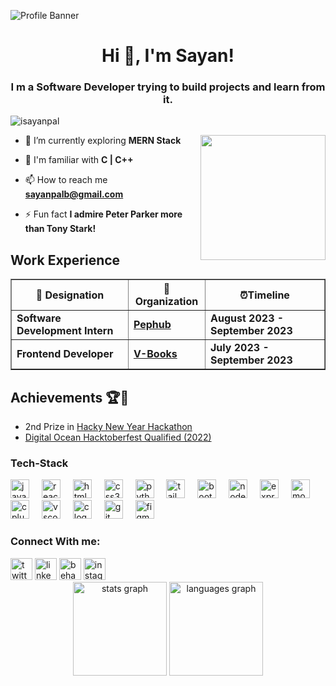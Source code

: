 ![Profile Banner](https://user-images.githubusercontent.com/102523492/221378234-df75c25f-4333-4c6e-8ad6-195dc53a7ae7.png)

<h1 align="center">Hi 👋, I'm Sayan!</h1>
<h3 align="center"> I m a Software Developer trying to build projects and learn from it. </h3>
<p align="left"> <img src="https://komarev.com/ghpvc/?username=isayanpal&label=Profile%20views&color=0e75b6&style=flat" alt="isayanpal" /> </p>

<img align="right"  height="200" src="https://media.baamboozle.com/uploads/images/1114175/1675088036_149691_gif-url.gif"  />


- 🌱 I’m currently exploring **MERN Stack**

- 💬 I'm familiar with **C | C++**

- 📫 How to reach me **sayanpalb@gmail.com**

- ⚡ Fun fact **I admire Peter Parker more than Tony Stark!**




## Work Experience
<table border="1">
        <tr>
            <th>💼 Designation</th>
            <th>🏢Organization</th>
            <th>⏰Timeline </th>
        </tr>
        <tr>
            <td><b>Software Development Intern</b></td>
            <td><a href="https://www.pephub.tech/"><b>Pephub</b></a></td>
            <td><b>August 2023 - September 2023</b></td>
        </tr>
        <tr>
            <td><b>Frontend Developer</b></td>
            <td><a href="https://www.linkedin.com/company/v-books/?originalSubdomain=in"><b>V-Books</b></a></td>
            <td><b>July 2023 - September 2023</b></td>
        </tr>
    </table>


## Achievements 🏆🎉
- 2nd Prize in <a href="https://devpost.com/software/my-listed-habits-mlh">Hacky New Year Hackathon</a>
- <a href="https://www.linkedin.com/posts/sayan-snigdha-pal_hacktoberfest2022-hacktoberfest-swags-activity-7031565461225947136-XUbn?utm_source=share&utm_medium=member_desktop">Digital Ocean Hacktoberfest Qualified (2022)</a>



### Tech-Stack

<div align="left">
  <img src="https://cdn.jsdelivr.net/gh/devicons/devicon/icons/javascript/javascript-original.svg" height="30" alt="javascript logo"  />
  <img width="12" />
  <img src="https://cdn.jsdelivr.net/gh/devicons/devicon/icons/react/react-original.svg" height="30" alt="react logo"  />
  <img width="12" />
  <img src="https://cdn.jsdelivr.net/gh/devicons/devicon/icons/html5/html5-original.svg" height="30" alt="html5 logo"  />
  <img width="12" />
  <img src="https://cdn.jsdelivr.net/gh/devicons/devicon/icons/css3/css3-original.svg" height="30" alt="css3 logo"  />
  <img width="12" />
  <img src="https://cdn.jsdelivr.net/gh/devicons/devicon/icons/python/python-original.svg" height="30" alt="python logo"  />
  <img width="12" />
  <img src="https://cdn.jsdelivr.net/gh/devicons/devicon/icons/tailwindcss/tailwindcss-original-wordmark.svg" height="30" alt="tailwindcss logo"  />
  <img width="12" />
  <img src="https://cdn.jsdelivr.net/gh/devicons/devicon/icons/bootstrap/bootstrap-original.svg" height="30" alt="bootstrap logo"  />
  <img width="12" />
  <img src="https://cdn.jsdelivr.net/gh/devicons/devicon/icons/nodejs/nodejs-original.svg" height="30" alt="nodejs logo"  />
  <img width="12" />
  <img src="https://cdn.jsdelivr.net/gh/devicons/devicon/icons/express/express-original.svg" height="30" alt="express logo"  />
  <img width="12" />
  <img src="https://cdn.jsdelivr.net/gh/devicons/devicon/icons/mongodb/mongodb-original.svg" height="30" alt="mongodb logo"  />
  <img width="12" />
  <img src="https://cdn.jsdelivr.net/gh/devicons/devicon/icons/cplusplus/cplusplus-original.svg" height="30" alt="cplusplus logo"  />
  <img width="12" />
  <img src="https://cdn.jsdelivr.net/gh/devicons/devicon/icons/vscode/vscode-original.svg" height="30" alt="vscode logo"  />
  <img width="12" />
  <img src="https://cdn.jsdelivr.net/gh/devicons/devicon/icons/c/c-original.svg" height="30" alt="c logo"  />
  <img width="12" />
  <img src="https://cdn.jsdelivr.net/gh/devicons/devicon/icons/git/git-original.svg" height="30" alt="git logo"  />
  <img width="12" />
  <img src="https://cdn.jsdelivr.net/gh/devicons/devicon/icons/figma/figma-original.svg" height="30" alt="figma logo"  />
</div>

### Connect With me:

<div align="left">
  <a href="https://twitter.com/sayanstwt" target="blank"><img src="https://img.shields.io/static/v1?message=Twitter&logo=twitter&label=&color=1DA1F2&logoColor=white&labelColor=&style=for-the-badge" height="35" alt="twitter logo"  /></a>
  <a href="https://linkedin.com/in/sayan-snigdha-pal-bbb3a3238" target="blank"><img src="https://img.shields.io/static/v1?message=LinkedIn&logo=linkedin&label=&color=0077B5&logoColor=white&labelColor=&style=for-the-badge" height="35" alt="linkedin logo"  /></a>
  <a href="https://www.behance.net/sayanpal8" target="blank"><img src="https://img.shields.io/static/v1?message=Behance&logo=behance&label=&color=1769ff&logoColor=white&labelColor=&style=for-the-badge" height="35" alt="behance logo"  /></a>
  <a href="https://instagram.com/justtt.sayan" target="blank"><img src="https://img.shields.io/static/v1?message=Instagram&logo=instagram&label=&color=E4405F&logoColor=white&labelColor=&style=for-the-badge" height="35" alt="instagram logo"  /></a>
</div>


<div align="center">
  <img src="https://github-readme-stats.vercel.app/api?username=isayanpal&show_icons=true&theme=radical" height="150" alt="stats graph"  />
  <img src="https://github-readme-stats.vercel.app/api/top-langs?username=isayanpal&locale=en&hide_title=false&layout=compact&card_width=320&langs_count=5&theme=dracula&hide_border=false&order=2" height="150" alt="languages graph"  />
</div>


   
   


